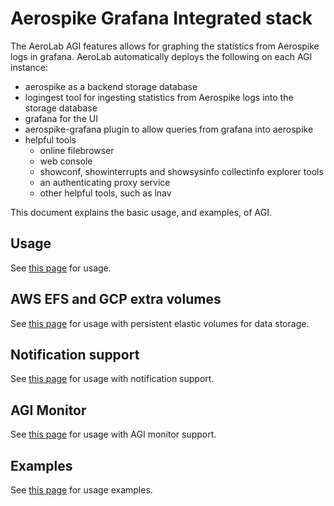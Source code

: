 # Aerospike Grafana Integrated stack

The AeroLab AGI features allows for graphing the statistics from Aerospike logs in grafana. AeroLab automatically deploys the following on each AGI instance:
* aerospike as a backend storage database
* logingest tool for ingesting statistics from Aerospike logs into the storage database
* grafana for the UI
* aerospike-grafana plugin to allow queries from grafana into aerospike
* helpful tools
  * online filebrowser
  * web console
  * showconf, showinterrupts and showsysinfo collectinfo explorer tools
  * an authenticating proxy service
  * other helpful tools, such as lnav

This document explains the basic usage, and examples, of AGI.

## Usage

See [this page](usage.md) for usage.

## AWS EFS and GCP extra volumes

See [this page](efs.md) for usage with persistent elastic volumes for data storage.

## Notification support

See [this page](notify.md) for usage with notification support.

## AGI Monitor

See [this page](monitor/README.md) for usage with AGI monitor support.

## Examples

See [this page](example.md) for usage examples.
